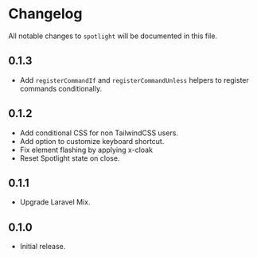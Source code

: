 # Changelog

All notable changes to `spotlight` will be documented in this file.

## 0.1.3
- Add `registerCommandIf` and `registerCommandUnless` helpers to register commands conditionally.

## 0.1.2
- Add conditional CSS for non TailwindCSS users.
- Add option to customize keyboard shortcut.
- Fix element flashing by applying x-cloak
- Reset Spotlight state on close.

## 0.1.1
- Upgrade Laravel Mix.

## 0.1.0
- Initial release.
